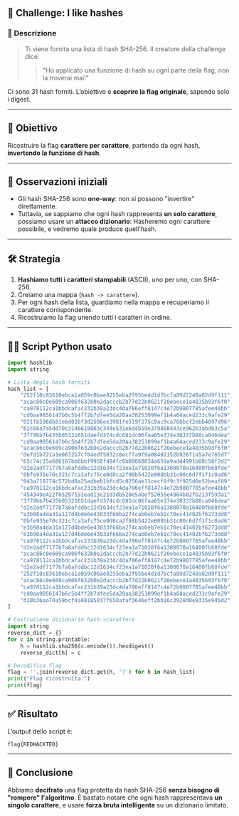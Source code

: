 ## 🔐 Challenge: **I like hashes**

### 🧩 Descrizione

> Ti viene fornita una lista di hash SHA-256.
> Il creatore della challenge dice:
>
> > "Ho applicato una funzione di hash su ogni parte della flag, non la troverai mai!"

Ci sono 31 hash forniti. L’obiettivo è **scoprire la flag originale**, sapendo solo i digest.

---

## 🎯 Obiettivo

Ricostruire la flag **carattere per carattere**, partendo da ogni hash, **invertendo la funzione di hash**.

---

## 🧠 Osservazioni iniziali

* Gli hash SHA-256 sono **one-way**: non si possono "invertire" direttamente.
* Tuttavia, se sappiamo che ogni hash rappresenta **un solo carattere**, possiamo usare un **attacco dizionario**:
  Hasheremo ogni carattere possibile, e vedremo quale produce quell’hash.

---

## 🛠️ Strategia

1. **Hashiamo tutti i caratteri stampabili** (ASCII), uno per uno, con SHA-256.
2. Creiamo una mappa (`hash -> carattere`).
3. Per ogni hash della lista, guardiamo nella mappa e recuperiamo il carattere corrispondente.
4. Ricostruiamo la flag unendo tutti i caratteri in ordine.

---

## 🧑‍💻 Script Python usato

```python
import hashlib
import string

# Lista degli hash forniti
hash_list = [
    "252f10c83610ebca1a059c0bae8255eba2f95be4d1d7bcfa89d7248a82d9f111",
    "acac86c0e609ca906f632b0e2dacccb2b77d22b0621f20ebece1a4835b93f6f0",
    "ca978112ca1bbdcafac231b39a23dc4da786eff8147c4e72b9807785afee48bb",
    "cd0aa9856147b6c5b4ff2b7dfee5da20aa38253099ef1b4a64aced233c9afe29",
    "021fb596db81e6d02bf3d2586ee3981fe519f275c0ac9ca76bbcf2ebb4097d96",
    "62c66a7a5dd70c3146618063c344e531e6d4b59e379808443ce962b3abd63c5a",
    "3f79bb7b435b05321651daefd374cdc681dc06faa65e374e38337b88ca046dea",
    "cd0aa9856147b6c5b4ff2b7dfee5da20aa38253099ef1b4a64aced233c9afe29",
    "acac86c0e609ca906f632b0e2dacccb2b77d22b0621f20ebece1a4835b93f6f0",
    "de7d1b721a1e0632b7cf04edf5032c8ecffa9f9a08492152b926f1a5a7e765d7",
    "65c74c15a686187bb6bbf9958f494fc6b80068034a659a9ad44991b08c58f2d2",
    "d2e2adf7177b7a8afddbc12d1634cf23ea1a71020f6a1308070a16400fb68fde",
    "0bfe935e70c321c7ca3afc75ce0d0ca2f98b5422e008bb31c00c6d7f1f1c0ad6",
    "043a718774c572bd8a25adbeb1bfcd5c0256ae11cecf9f9c3f925d0e52beaf89",
    "ca978112ca1bbdcafac231b39a23dc4da786eff8147c4e72b9807785afee48bb",
    "454349e422f05297191ead13e21d3db520e5abef52055e4964b82fb213f593a1",
    "3f79bb7b435b05321651daefd374cdc681dc06faa65e374e38337b88ca046dea",
    "d2e2adf7177b7a8afddbc12d1634cf23ea1a71020f6a1308070a16400fb68fde",
    "e3b98a4da31a127d4bde6e43033f66ba274cab0eb7eb1c70ec41402bf6273dd8",
    "0bfe935e70c321c7ca3afc75ce0d0ca2f98b5422e008bb31c00c6d7f1f1c0ad6",
    "e3b98a4da31a127d4bde6e43033f66ba274cab0eb7eb1c70ec41402bf6273dd8",
    "e3b98a4da31a127d4bde6e43033f66ba274cab0eb7eb1c70ec41402bf6273dd8",
    "ca978112ca1bbdcafac231b39a23dc4da786eff8147c4e72b9807785afee48bb",
    "d2e2adf7177b7a8afddbc12d1634cf23ea1a71020f6a1308070a16400fb68fde",
    "acac86c0e609ca906f632b0e2dacccb2b77d22b0621f20ebece1a4835b93f6f0",
    "ca978112ca1bbdcafac231b39a23dc4da786eff8147c4e72b9807785afee48bb",
    "d2e2adf7177b7a8afddbc12d1634cf23ea1a71020f6a1308070a16400fb68fde",
    "252f10c83610ebca1a059c0bae8255eba2f95be4d1d7bcfa89d7248a82d9f111",
    "acac86c0e609ca906f632b0e2dacccb2b77d22b0621f20ebece1a4835b93f6f0",
    "ca978112ca1bbdcafac231b39a23dc4da786eff8147c4e72b9807785afee48bb",
    "cd0aa9856147b6c5b4ff2b7dfee5da20aa38253099ef1b4a64aced233c9afe29",
    "d10b36aa74a59bcf4a88185837f658afaf3646eff2bb16c3928d0e9335e945d2"
]

# Costruzione dizionario hash->carattere
import string
reverse_dict = {}
for c in string.printable:
    h = hashlib.sha256(c.encode()).hexdigest()
    reverse_dict[h] = c

# Decodifica flag
flag = ''.join(reverse_dict.get(h, '?') for h in hash_list)
print("Flag ricostruita:")
print(flag)
```

---

## ✅ Risultato

L’output dello script è:

```
flag{REDHACKTED}
```
---

## 📌 Conclusione

Abbiamo **decifrato** una flag protetta da hash SHA-256 **senza bisogno di "rompere" l'algoritmo**.
È bastato notare che ogni hash rappresentava **un singolo carattere**, e usare **forza bruta intelligente** su un dizionario limitato.

